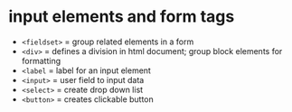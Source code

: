# input elements and form tags

* `<fieldset>` = group related elements in a form
* `<div>` = defines a division in html document; group block elements for formatting
* `<label` = label for an input element
* `<input>` = user field to input data
* `<select>` = create drop down list
* `<button>` = creates clickable button